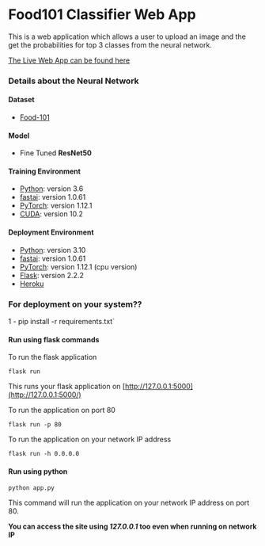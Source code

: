 # Food101 Classifier Web App

This is a web application which allows a user to upload an image and the get the probabilities for top 3 classes from the neural network.

[The Live Web App can be found here](https://mrfahad.herokuapp.com//)

### Details about the Neural Network

#### Dataset
- [Food-101](https://www.kaggle.com/dLogical/Midterm-210044316)

#### Model
- Fine Tuned **ResNet50**

#### Training Environment
- [Python](https://www.python.org/): version 3.6
- [fastai](https://www.fast.ai/): version 1.0.61
- [PyTorch](https://pytorch.org/): version 1.12.1
- [CUDA](https://developer.nvidia.com/cuda-zone): version 10.2

#### Deployment Environment
- [Python](https://www.python.org/): version 3.10
- [fastai](https://www.fast.ai/): version 1.0.61
- [PyTorch](https://pytorch.org/): version 1.12.1 (cpu version)
- [Flask](https://flask.palletsprojects.com/en/1.1.x/): version 2.2.2
- [Heroku](https://dashboard.heroku.com/)

### For deployment on your system??

1 - pip install -r requirements.txt`

#### Run using flask commands

To run the flask application

`flask run`

This runs your flask application on [http://127.0.0.1:5000](http://127.0.0.1:5000/)

To run the application on port 80

`flask run -p 80`

To run the application on your network IP address

`flask run -h 0.0.0.0`

#### Run using python

`python app.py`

This command will run the application on your network IP address on port 80.

**You can access the site using _127.0.0.1_ too even when running on network IP**